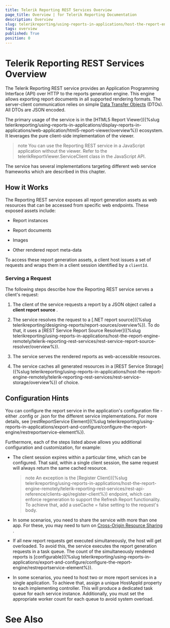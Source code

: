 ```yaml
---
title: Telerik Reporting REST Services Overview
page_title: Overview | for Telerik Reporting Documentation
description: Overview
slug: telerikreporting/using-reports-in-applications/host-the-report-engine-remotely/telerik-reporting-rest-services/overview
tags: overview
published: True
position: 0
---
```


# Telerik Reporting REST Services Overview



The Telerik Reporting REST service provides an Application Programming Interface (API) over HTTP         to the reports generation engine. This engine allows exporting report documents in all supported         rendering formats. The server-client communication relies on simple          [Data Transfer Objects](http://martinfowler.com/eaaCatalog/dataTransferObject.html)          (DTOs). All DTOs are JSON encoded.       

The primary usage of the service is in the         [HTML5 Report Viewer]({%slug telerikreporting/using-reports-in-applications/display-reports-in-applications/web-application/html5-report-viewer/overview%}) ecosystem.         It leverages the pure client-side implementation of the viewer.       

>note You can use the Reporting REST service in a JavaScript application without the viewer.           Refer to the telerikReportViewer.ServiceClient class in the JavaScript API.         


The service has several implementations targeting different         web service frameworks which are described in this chapter.       

## How it Works

The Reporting REST service exposes all report generation assets as web resources that can be accessed from specific web endpoints. These exposed assets include:         

* Report instances

* Report documents

* Images

* Other rendered report meta-data

To access these report generation assets, a client host issues a set of requests and wraps them in a client session identified by a `clientId`.         

### Serving a Request

The following steps describe how the Reporting REST service serves a client's request:             

1. The client of the service requests a report by a JSON object called a __client report source__ .                 

1. The service resolves the request to a                   [.NET  report source]({%slug telerikreporting/designing-reports/report-sources/overview%}). To do that, it uses a                   [REST Service Report Source Resolver]({%slug telerikreporting/using-reports-in-applications/host-the-report-engine-remotely/telerik-reporting-rest-services/rest-service-report-source-resolver/overview%}).                 

1. The service serves the rendered reports as web-accessible resources.                 

1. The service caches all generated resources in a                   [REST Service Storage]({%slug telerikreporting/using-reports-in-applications/host-the-report-engine-remotely/telerik-reporting-rest-services/rest-service-storage/overview%})                   of choice.                 

## Configuration Hints

You can configure the report service in the application's           configuration file - either .config or .json for the different service implementations. For more details, see           [restReportService Element]({%slug telerikreporting/using-reports-in-applications/export-and-configure/configure-the-report-engine/restreportservice-element%}).         

Furthermore, each of the steps listed above allows you additional configuration and customization, for example:           

* The client session expires within a particular time, which can be configured.                 That said, within a single client session, the same request will always return the same cached resource.               

   >note An exception is the [Register Client]({%slug telerikreporting/using-reports-in-applications/host-the-report-engine-remotely/telerik-reporting-rest-services/rest-api-reference/clients-api/register-client%})                   endpoint, which can enforce regeneration to support the Refresh Report                   functionality. To achieve that, add a useCache = false setting to the request's body.                 

* In some scenarios, you need to share the service with more than one app.           For these, you may need to turn on            [Cross-Origin Resource Sharing](http://www.w3.org/TR/cors) .         

* If all new report requests get executed simultaneously, the host will get overloaded.           To avoid this, the service executes the report generation requests in a task queue.           The count of the simultaneously rendered reports is           [configurable]({%slug telerikreporting/using-reports-in-applications/export-and-configure/configure-the-report-engine/restreportservice-element%}).           

* In some scenarios, you need to host two or more report services in a single application.           To achieve that, assign a unique HostAppId property to each implementing controller.           This will produce a dedicated task queue for each service instance.           Additionally, you must set the appropriate worker count for each queue to avoid system overload.         

# See Also

